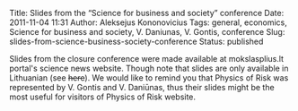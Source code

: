Title: Slides from the “Science for business and society” conference
Date: 2011-11-04 11:31
Author: Aleksejus Kononovicius
Tags: general, economics, Science for business and society, V. Daniunas, V. Gontis, conference
Slug: slides-from-science-business-society-conference
Status: published

Slides
from the closure conference were made available at mokslasplius.lt
portal's science news website. Though note that slides are only
available in Lithuanian (see <del>here</del>).
We would like to remind you that Physics of Risk was represented by V.
Gontis and V. Daniūnas, thus their slides might be the most useful for
visitors of Physics of Risk website.
